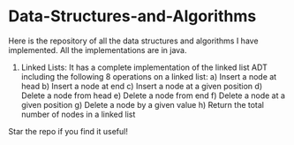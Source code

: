 # Data-Structures-and-Algorithms
Here is the repository of all the data structures and algorithms I have implemented. All the implementations are in java.
1) Linked Lists:
It has a complete implementation of the linked list ADT including the following 8 operations on a linked list:
a) Insert a node at head
b) Insert a node at end
c) Insert a node at a given position
d) Delete a node from head
e) Delete a node from end
f) Delete a node at a given position
g) Delete a node by a given value
h) Return the total number of nodes in a linked list

Star the repo if you find it useful!
